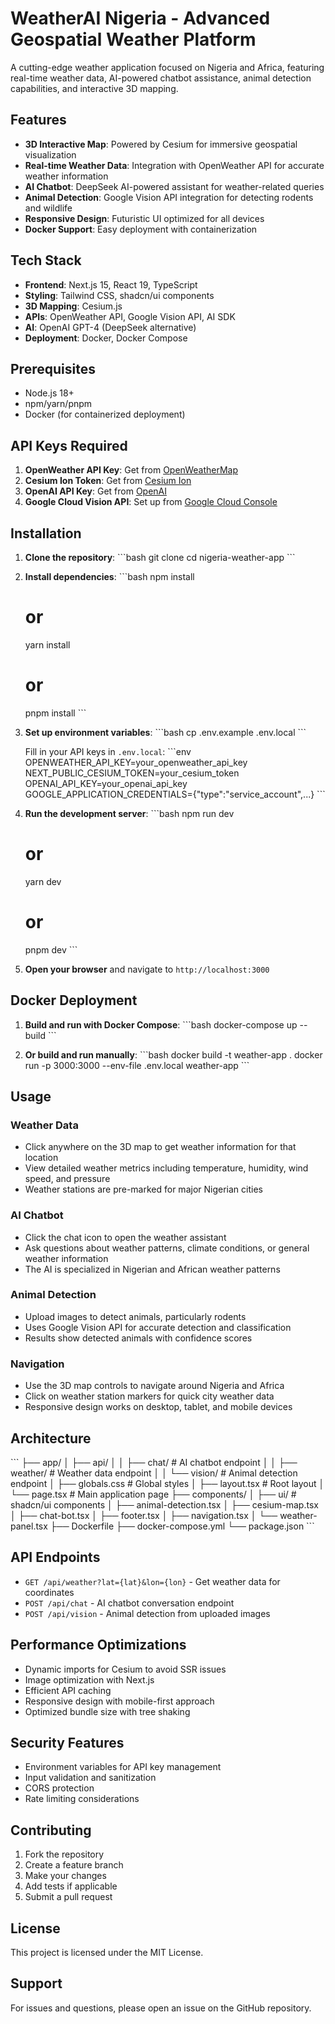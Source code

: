 # WeatherAI Nigeria - Advanced Geospatial Weather Platform

A cutting-edge weather application focused on Nigeria and Africa, featuring real-time weather data, AI-powered chatbot assistance, animal detection capabilities, and interactive 3D mapping.

## Features

- **3D Interactive Map**: Powered by Cesium for immersive geospatial visualization
- **Real-time Weather Data**: Integration with OpenWeather API for accurate weather information
- **AI Chatbot**: DeepSeek AI-powered assistant for weather-related queries
- **Animal Detection**: Google Vision API integration for detecting rodents and wildlife
- **Responsive Design**: Futuristic UI optimized for all devices
- **Docker Support**: Easy deployment with containerization

## Tech Stack

- **Frontend**: Next.js 15, React 19, TypeScript
- **Styling**: Tailwind CSS, shadcn/ui components
- **3D Mapping**: Cesium.js
- **APIs**: OpenWeather API, Google Vision API, AI SDK
- **AI**: OpenAI GPT-4 (DeepSeek alternative)
- **Deployment**: Docker, Docker Compose

## Prerequisites

- Node.js 18+
- npm/yarn/pnpm
- Docker (for containerized deployment)

## API Keys Required

1. **OpenWeather API Key**: Get from [OpenWeatherMap](https://openweathermap.org/api)
2. **Cesium Ion Token**: Get from [Cesium Ion](https://cesium.com/ion/)
3. **OpenAI API Key**: Get from [OpenAI](https://platform.openai.com/)
4. **Google Cloud Vision API**: Set up from [Google Cloud Console](https://console.cloud.google.com/)

## Installation

1. **Clone the repository**:
   \`\`\`bash
   git clone <repository-url>
   cd nigeria-weather-app
   \`\`\`

2. **Install dependencies**:
   \`\`\`bash
   npm install
   # or
   yarn install
   # or
   pnpm install
   \`\`\`

3. **Set up environment variables**:
   \`\`\`bash
   cp .env.example .env.local
   \`\`\`
   
   Fill in your API keys in `.env.local`:
   \`\`\`env
   OPENWEATHER_API_KEY=your_openweather_api_key
   NEXT_PUBLIC_CESIUM_TOKEN=your_cesium_token
   OPENAI_API_KEY=your_openai_api_key
   GOOGLE_APPLICATION_CREDENTIALS={"type":"service_account",...}
   \`\`\`

4. **Run the development server**:
   \`\`\`bash
   npm run dev
   # or
   yarn dev
   # or
   pnpm dev
   \`\`\`

5. **Open your browser** and navigate to `http://localhost:3000`

## Docker Deployment

1. **Build and run with Docker Compose**:
   \`\`\`bash
   docker-compose up --build
   \`\`\`

2. **Or build and run manually**:
   \`\`\`bash
   docker build -t weather-app .
   docker run -p 3000:3000 --env-file .env.local weather-app
   \`\`\`

## Usage

### Weather Data
- Click anywhere on the 3D map to get weather information for that location
- View detailed weather metrics including temperature, humidity, wind speed, and pressure
- Weather stations are pre-marked for major Nigerian cities

### AI Chatbot
- Click the chat icon to open the weather assistant
- Ask questions about weather patterns, climate conditions, or general weather information
- The AI is specialized in Nigerian and African weather patterns

### Animal Detection
- Upload images to detect animals, particularly rodents
- Uses Google Vision API for accurate detection and classification
- Results show detected animals with confidence scores

### Navigation
- Use the 3D map controls to navigate around Nigeria and Africa
- Click on weather station markers for quick city weather data
- Responsive design works on desktop, tablet, and mobile devices

## Architecture

\`\`\`
├── app/
│   ├── api/
│   │   ├── chat/          # AI chatbot endpoint
│   │   ├── weather/       # Weather data endpoint
│   │   └── vision/        # Animal detection endpoint
│   ├── globals.css        # Global styles
│   ├── layout.tsx         # Root layout
│   └── page.tsx           # Main application page
├── components/
│   ├── ui/                # shadcn/ui components
│   ├── animal-detection.tsx
│   ├── cesium-map.tsx
│   ├── chat-bot.tsx
│   ├── footer.tsx
│   ├── navigation.tsx
│   └── weather-panel.tsx
├── Dockerfile
├── docker-compose.yml
└── package.json
\`\`\`

## API Endpoints

- `GET /api/weather?lat={lat}&lon={lon}` - Get weather data for coordinates
- `POST /api/chat` - AI chatbot conversation endpoint
- `POST /api/vision` - Animal detection from uploaded images

## Performance Optimizations

- Dynamic imports for Cesium to avoid SSR issues
- Image optimization with Next.js
- Efficient API caching
- Responsive design with mobile-first approach
- Optimized bundle size with tree shaking

## Security Features

- Environment variables for API key management
- Input validation and sanitization
- CORS protection
- Rate limiting considerations

## Contributing

1. Fork the repository
2. Create a feature branch
3. Make your changes
4. Add tests if applicable
5. Submit a pull request

## License

This project is licensed under the MIT License.

## Support

For issues and questions, please open an issue on the GitHub repository.
